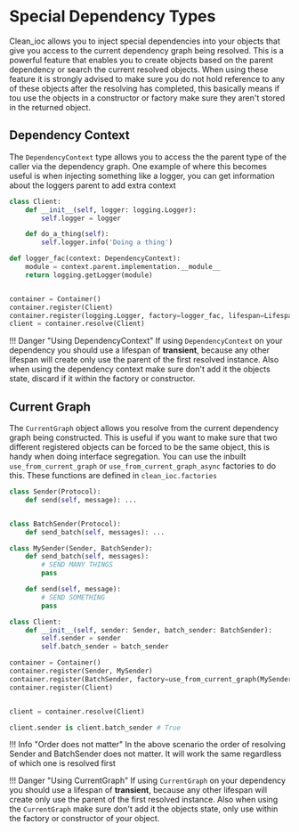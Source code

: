 # Special Dependency Types

Clean_ioc allows you to inject special dependencies into your objects that give you access to the current dependency graph being resolved. This is a powerful feature that enables you to create objects based on the parent dependency or search the current resolved objects. When using these feature it is strongly advised to make sure you do not hold reference to any of these objects after the resolving has completed, this basically means if tou use the objects in a constructor or factory make sure they aren't stored in the returned object.


## Dependency Context

The `DependencyContext` type allows you to access the the parent type of the caller via the dependency graph.
One example of where this becomes useful is when injecting something like a logger, you can get information about the loggers parent to add extra context

```python
class Client:
    def __init__(self, logger: logging.Logger):
        self.logger = logger

    def do_a_thing(self):
        self.logger.info('Doing a thing')

def logger_fac(context: DependencyContext):
    module = context.parent.implementation.__module__
    return logging.getLogger(module)


container = Container()
container.register(Client)
container.register(logging.Logger, factory=logger_fac, lifespan=Lifespan.transient)
client = container.resolve(Client)
```

!!! Danger "Using DependencyContext"
    If using `DependencyContext` on your dependency you should use a lifespan of **transient**, because any other lifespan will create only use the parent of the first resolved instance. Also when using the dependency context make sure don't add it the objects state, discard if it within the factory or constructor.



## Current Graph


The `CurrentGraph` object allows you resolve from the current dependency graph being constructed. This is useful if you want to make sure that two different registered objects can be forced to be the same object, this is handy when doing interface segregation. You can use the inbuilt `use_from_current_graph` or `use_from_current_graph_async` factories to do this. These functions are defined in `clean_ioc.factories`

```python
class Sender(Protocol):
    def send(self, message): ...


class BatchSender(Protocol):
    def send_batch(self, messages): ...

class MySender(Sender, BatchSender):
    def send_batch(self, messages):
        # SEND MANY THINGS
        pass

    def send(self, message):
        # SEND SOMETHING
        pass

class Client:
    def __init__(self, sender: Sender, batch_sender: BatchSender):
        self.sender = sender
        self.batch_sender = batch_sender

container = Container()
container.register(Sender, MySender)
container.register(BatchSender, factory=use_from_current_graph(MySender))
container.register(Client)


client = container.resolve(Client)

client.sender is client.batch_sender # True
```

!!! Info "Order does not matter"
    In the above scenario the order of resolving Sender and BatchSender does not matter. It will work the same regardless of which one is resolved first

!!! Danger "Using CurrentGraph"
    If using `CurrentGraph` on your dependency you should use a lifespan of **transient**, because any other lifespan will create only use the parent of the first resolved instance. Also when using the `CurrentGraph` make sure don't add it the objects state, only use within the factory or constructor of your object.